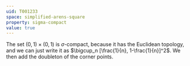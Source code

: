 ```yaml
---
uid: T001233
space: simplified-arens-square
property: sigma-compact
value: true
---
```

The set $(0,1) \times (0,1)$ is $\sigma$-compact, because it has the Euclidean topology, and we can just write it as $\bigcup_n [\frac{1}{n}, 1-\frac{1}{n}]^2$. We then add the doubleton of the corner points.

